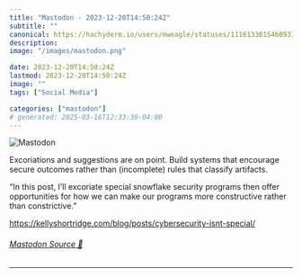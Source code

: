 ```yaml
---
title: "Mastodon - 2023-12-20T14:50:24Z"
subtitle: ""
canonical: https://hachyderm.io/users/mweagle/statuses/111613301546093177
description:
image: "/images/mastodon.png"

date: 2023-12-20T14:50:24Z
lastmod: 2023-12-20T14:50:24Z
image: ""
tags: ["Social Media"]

categories: ["mastodon"]
# generated: 2025-03-16T12:33:30-04:00
---
```

![Mastodon](/images/mastodon.png)

<p>Excoriations and suggestions are on point. Build systems that encourage secure outcomes rather than (incomplete) rules that classify artifacts. </p><p>“In this post, I’ll excoriate special snowflake security programs then offer opportunities for how we can make our programs more constructive rather than constrictive.”</p><p><a href="https://kellyshortridge.com/blog/posts/cybersecurity-isnt-special/" target="_blank" rel="nofollow noopener noreferrer" translate="no"><span class="invisible">https://</span><span class="ellipsis">kellyshortridge.com/blog/posts</span><span class="invisible">/cybersecurity-isnt-special/</span></a></p>


###### [Mastodon Source 🐘](https://hachyderm.io/@mweagle/111613301546093177)

___

